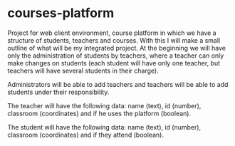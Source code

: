 # courses-platform
Project for web client environment, course platform in which we have a structure of students, teachers and courses. With this I will make a small outline of what will be my integrated project.
At the beginning we will have only the administration of students by teachers, where a teacher can only make changes on students (each student will have only one teacher, but teachers will have several students in their charge).

Administrators will be able to add teachers and teachers will be able to add students under their responsibility.

The teacher will have the following data: name (text), id (number), classroom (coordinates) and if he uses the platform (boolean).

The student will have the following data: name (text), id (number), classroom (coordinates) and if they attend (boolean).
